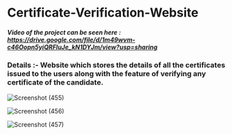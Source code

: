 # Certificate-Verification-Website

##### Video of the project can be seen here : https://drive.google.com/file/d/1m49wvm-c46Oopn5yiQRFluJe_kN1DYJm/view?usp=sharing

### Details :-  Website which stores the details of all the certificates issued to the users along with the feature of verifying any certificate of the candidate.







![Screenshot (455)](https://user-images.githubusercontent.com/51362126/123511195-b9c77c00-d69d-11eb-9593-1b32b2992b4d.png)


![Screenshot (456)](https://user-images.githubusercontent.com/51362126/123511201-bdf39980-d69d-11eb-85d1-259b7c5b42b4.png)


![Screenshot (457)](https://user-images.githubusercontent.com/51362126/123511203-c1872080-d69d-11eb-9cc4-2e47e3469c96.png)
